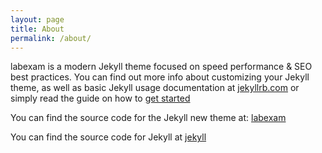 ```yaml
---
layout: page
title: About
permalink: /about/
---
```


labexam is a modern Jekyll theme focused on speed performance & SEO best practices. You can find out more info about customizing your Jekyll theme, as well as basic Jekyll usage documentation at [jekyllrb.com](http://jekyllrb.com/) or simply read the guide on how to [get started](/getting-started)

You can find the source code for the Jekyll new theme at:
[labexam](https://github.com/janczizikow/labexam)

You can find the source code for Jekyll at
[jekyll](https://github.com/jekyll/jekyll)
